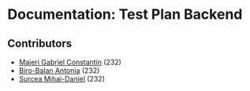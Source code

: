# Documentation: Test Plan Backend

## Contributors
- [Majeri Gabriel Constantin](https://github.com/GabrielMajeri) (232)
- [Biro-Balan Antonia](https://github.com/ToniBiro) (232)
- [Surcea Mihai-Daniel](https://github.com/Treefold) (232)

